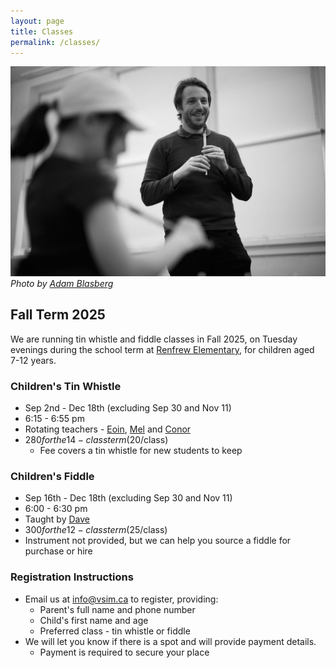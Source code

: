 ```yaml
---
layout: page
title: Classes
permalink: /classes/
---
```


![Eoin teaching](/assets/img/eoin-teaching.jpg)
*Photo by [Adam Blasberg](https://www.adamblasberg.com/)*


## Fall Term 2025

We are running tin whistle and fiddle classes in Fall 2025, on Tuesday evenings during the school term at [Renfrew Elementary](https://maps.app.goo.gl/in528fYvUAeSQCtCA), for children aged 7-12 years.

### Children's Tin Whistle
* Sep 2nd - Dec 18th (excluding Sep 30 and Nov 11)
* 6:15 - 6:55 pm
* Rotating teachers - [Eoin](../teachers/#eoin-caulfield), [Mel](../teachers/#melany-yeap) and [Conor](../teachers/#conor-fleming)
* $280 for the 14-class term ($20/class)
  * Fee covers a tin whistle for new students to keep

### Children's Fiddle
* Sep 16th - Dec 18th (excluding Sep 30 and Nov 11)
* 6:00 - 6:30 pm
* Taught by [Dave](../teachers/#dave-clark)
* $300 for the 12-class term ($25/class)
* Instrument not provided, but we can help you source a fiddle for purchase or hire

### Registration Instructions
* Email us at [info@vsim.ca](mailto:info@vsim.ca) to register, providing:
  * Parent's full name and phone number
  * Child's first name and age
  * Preferred class - tin whistle or fiddle
* We will let you know if there is a spot and will provide payment details.
  * Payment is required to secure your place



